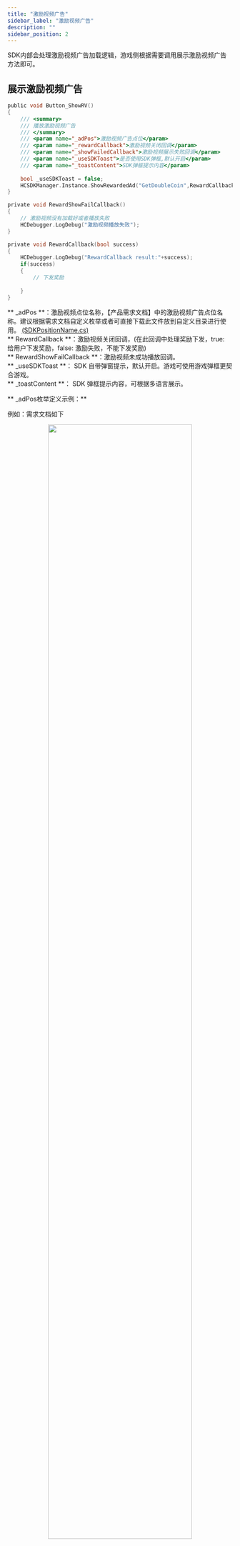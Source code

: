 ```yaml
---
title: "激励视频广告"
sidebar_label: "激励视频广告"
description: ""
sidebar_position: 2
---
```


SDK内部会处理激励视频广告加载逻辑，游戏侧根据需要调用展示激励视频广告方法即可。

## 展示激励视频广告
```c
public void Button_ShowRV()
{
    /// <summary>
    /// 播放激励视频广告
    /// </summary>
    /// <param name="_adPos">激励视频广告点位</param>
    /// <param name="_rewardCallback">激励视频关闭回调</param>
    /// <param name="_showFailedCallback">激励视频展示失败回调</param>
    /// <param name="_useSDKToast">是否使用SDK弹框,默认开启</param>
    /// <param name="_toastContent">SDK弹框提示内容</param>
     
    bool _useSDKToast = false;
    HCSDKManager.Instance.ShowRewardedAd("GetDoubleCoin",RewardCallback,RewardShowFailCallback,_useSDKToast,_toastContent);
}

private void RewardShowFailCallback()
{
    // 激励视频没有加载好或者播放失败
    HCDebugger.LogDebug("激励视频播放失败");
}

private void RewardCallback(bool success)
{
    HCDebugger.LogDebug("RewardCallback result:"+success);
    if(success)
    {
        // 下发奖励
        
    }
}
```

** _adPos **：激励视频点位名称，【产品需求文档】中的激励视频广告点位名称。建议根据需求文档自定义枚举或者可直接下载此文件放到自定义目录进行使用。
[(SDKPositionName.cs)](https://touka-artifacts.oss-cn-beijing.aliyuncs.com/TKG%20%E5%8F%91%E8%A1%8C%E6%8A%80%E6%9C%AF/Hachi%20SDK/SDKPositionName.cs)<br/>
** RewardCallback **：激励视频关闭回调，(在此回调中处理奖励下发，true: 给用户下发奖励，false: 激励失败，不能下发奖励)<br/>
** RewardShowFailCallback **：激励视频未成功播放回调。<br/>
** _useSDKToast **： SDK 自带弹窗提示，默认开启。游戏可使用游戏弹框更契合游戏。<br/>
** _toastContent **： SDK 弹框提示内容，可根据多语言展示。

** _adPos枚举定义示例：**<br/>

例如：需求文档如下<br/>

<center>

<img src="../../img/HCSDK/image60.png" width="80%" height="80%"/>

</center>


```c
public enum HCRVPositionName
{
    RV_RaisePrize,
    RV_Offline
}

HCSDKManager.Instance.ShowRewardedAd(HCRVPositionName.RV_RaisePrize.ToString(), (callback)=> { }, null, true,"广告未准备好");
```

